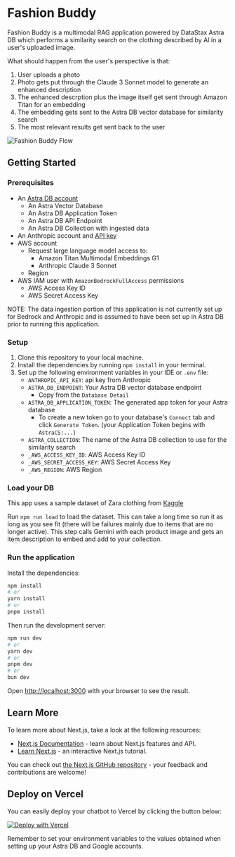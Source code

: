 # Fashion Buddy

Fashion Buddy is a multimodal RAG application powered by DataStax Astra DB which performs a similarity search on the clothing described by AI in a user's uploaded image.

What should happen from the user's perspective is that:

1. User uploads a photo
2. Photo gets put through the Claude 3 Sonnet model to generate an enhanced description
3. The enhanced descrption plus the image itself get sent through Amazon Titan for an embedding
4. The embedding gets sent to the Astra DB vector database for similarity search
5. The most relevant results get sent back to the user

![Fashion Buddy Flow](diagram-amazon-anthropic.png)

## Getting Started

### Prerequisites

- An [Astra DB account](https://astra.datastax.com/register)
  - An Astra Vector Database
  - An Astra DB Application Token
  - An Astra DB API Endpoint
  - An Astra DB Collection with ingested data
- An Anthropic account and [API key](https://console.anthropic.com/dashboard)
- AWS account
  - Request large language model access to:
    - Amazon Titan Multimodal Embeddings G1
    - Anthropic Claude 3 Sonnet
  - Region
- AWS IAM user with `AmazonBedrockFullAccess` permissions
  - AWS Access Key ID
  - AWS Secret Access Key

NOTE: The data ingestion portion of this application is not currently set up for Bedrock and Anthropic and is assumed to have been set up in Astra DB prior to running this application.

### Setup

1. Clone this repository to your local machine.
2. Install the dependencies by running `npm install` in your terminal.
3. Set up the following environment variables in your IDE or `.env` file:
   - `ANTHROPIC_API_KEY`: api key from Anthropic
   - `ASTRA_DB_ENDPOINT`: Your Astra DB vector database endpoint
     - Copy from the `Database Detail`
   - `ASTRA_DB_APPLICATION_TOKEN`: The generated app token for your Astra database
     - To create a new token go to your database's `Connect` tab and click `Generate Token`. (your Application Token begins with `AstraCS:...`)
   - `ASTRA_COLLECTION`: The name of the Astra DB collection to use for the similarity search
   - `_AWS_ACCESS_KEY_ID`: AWS Access Key ID
   - `_AWS_SECRET_ACCESS_KEY`: AWS Secret Access Key
   - `_AWS_REGION`: AWS Region

### Load your DB

This app uses a sample dataset of Zara clothing from [Kaggle](https://www.kaggle.com/datasets/abhinavtyagi2708/zara-dataset-men-and-women-clothing?resource=download)

Run `npm run load` to load the dataset. This can take a long time so run it as long as you see fit (there will be failures mainly due to items that are no longer active).
This step calls Gemini with each product image and gets an item description to embed and add to your collection.

### Run the application

Install the dependencies:

```bash
npm install
# or
yarn install
# or
pnpm install
```

Then run the development server:

```bash
npm run dev
# or
yarn dev
# or
pnpm dev
# or
bun dev
```

Open [http://localhost:3000](http://localhost:3000) with your browser to see the result.

## Learn More

To learn more about Next.js, take a look at the following resources:

- [Next.js Documentation](https://nextjs.org/docs) - learn about Next.js features and API.
- [Learn Next.js](https://nextjs.org/learn) - an interactive Next.js tutorial.

You can check out [the Next.js GitHub repository](https://github.com/vercel/next.js/) - your feedback and contributions are welcome!

## Deploy on Vercel

You can easily deploy your chatbot to Vercel by clicking the button below:

[![Deploy with Vercel](https://vercel.com/button)](https://vercel.com/new/clone?repository-url=https://github.com/riptano/fashion-buddy&env=ASTRA_DB_API_ENDPOINT,ASTRA_DB_APPLICATION_TOKEN,GOOGLE_API_KEY)

Remember to set your environment variables to the values obtained when setting up your Astra DB and Google accounts.
